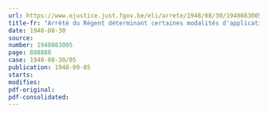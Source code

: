 ```yaml
---
url: https://www.ejustice.just.fgov.be/eli/arrete/1948/08/30/1948083005/justel
title-fr: "Arrêté du Régent déterminant certaines modalités d'application de la loi du 3 avril 1948, sur la position et l'avancement des officiers de la Force aérienne"
date: 1948-08-30
source:
number: 1948083005
page: 888888
case: 1948-08-30/05
publication: 1948-09-05
starts:
modifies:
pdf-original:
pdf-consolidated:
---
```


